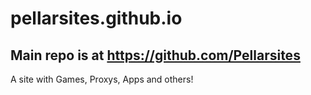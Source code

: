 # pellarsites.github.io
## Main repo is at https://github.com/Pellarsites
A site with Games, Proxys, Apps and others!
